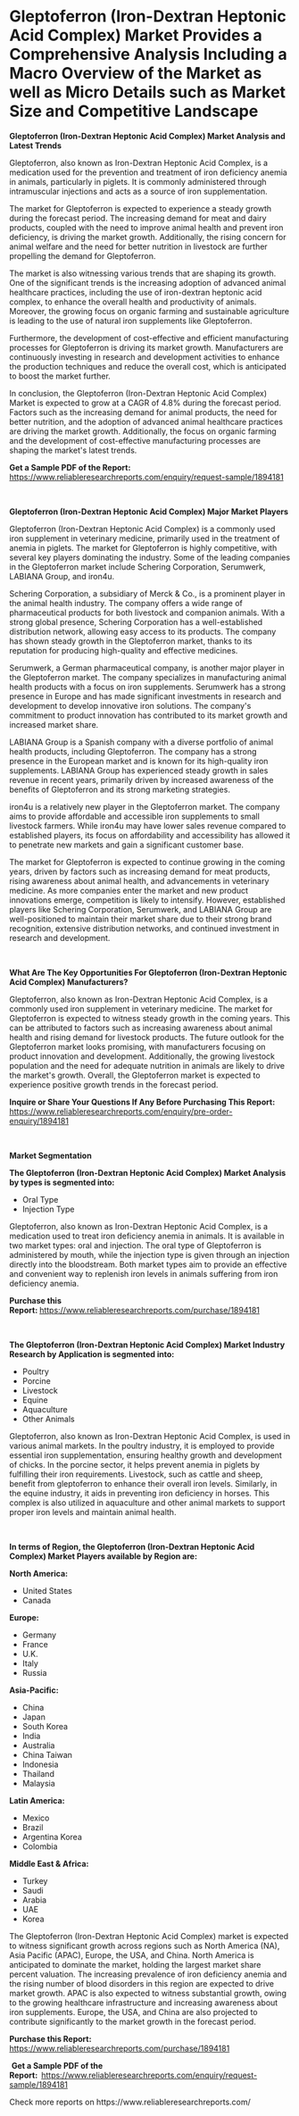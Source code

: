 <p><h1>Gleptoferron (Iron-Dextran Heptonic Acid Complex) Market Provides a Comprehensive Analysis Including a Macro Overview of the Market as well as Micro Details such as Market Size and Competitive Landscape</h1></p><p><strong>Gleptoferron (Iron-Dextran Heptonic Acid Complex) Market Analysis and Latest Trends</strong></p>
<p><p>Gleptoferron, also known as Iron-Dextran Heptonic Acid Complex, is a medication used for the prevention and treatment of iron deficiency anemia in animals, particularly in piglets. It is commonly administered through intramuscular injections and acts as a source of iron supplementation.</p><p>The market for Gleptoferron is expected to experience a steady growth during the forecast period. The increasing demand for meat and dairy products, coupled with the need to improve animal health and prevent iron deficiency, is driving the market growth. Additionally, the rising concern for animal welfare and the need for better nutrition in livestock are further propelling the demand for Gleptoferron.</p><p>The market is also witnessing various trends that are shaping its growth. One of the significant trends is the increasing adoption of advanced animal healthcare practices, including the use of iron-dextran heptonic acid complex, to enhance the overall health and productivity of animals. Moreover, the growing focus on organic farming and sustainable agriculture is leading to the use of natural iron supplements like Gleptoferron.</p><p>Furthermore, the development of cost-effective and efficient manufacturing processes for Gleptoferron is driving its market growth. Manufacturers are continuously investing in research and development activities to enhance the production techniques and reduce the overall cost, which is anticipated to boost the market further.</p><p>In conclusion, the Gleptoferron (Iron-Dextran Heptonic Acid Complex) Market is expected to grow at a CAGR of 4.8% during the forecast period. Factors such as the increasing demand for animal products, the need for better nutrition, and the adoption of advanced animal healthcare practices are driving the market growth. Additionally, the focus on organic farming and the development of cost-effective manufacturing processes are shaping the market's latest trends.</p></p>
<p><strong>Get a Sample PDF of the Report:&nbsp;</strong> <a href="https://www.reliableresearchreports.com/enquiry/request-sample/1894181">https://www.reliableresearchreports.com/enquiry/request-sample/1894181</a></p>
<p>&nbsp;</p>
<p><strong>Gleptoferron (Iron-Dextran Heptonic Acid Complex) Major Market Players</strong></p>
<p><p>Gleptoferron (Iron-Dextran Heptonic Acid Complex) is a commonly used iron supplement in veterinary medicine, primarily used in the treatment of anemia in piglets. The market for Gleptoferron is highly competitive, with several key players dominating the industry. Some of the leading companies in the Gleptoferron market include Schering Corporation, Serumwerk, LABIANA Group, and iron4u.</p><p>Schering Corporation, a subsidiary of Merck & Co., is a prominent player in the animal health industry. The company offers a wide range of pharmaceutical products for both livestock and companion animals. With a strong global presence, Schering Corporation has a well-established distribution network, allowing easy access to its products. The company has shown steady growth in the Gleptoferron market, thanks to its reputation for producing high-quality and effective medicines.</p><p>Serumwerk, a German pharmaceutical company, is another major player in the Gleptoferron market. The company specializes in manufacturing animal health products with a focus on iron supplements. Serumwerk has a strong presence in Europe and has made significant investments in research and development to develop innovative iron solutions. The company's commitment to product innovation has contributed to its market growth and increased market share.</p><p>LABIANA Group is a Spanish company with a diverse portfolio of animal health products, including Gleptoferron. The company has a strong presence in the European market and is known for its high-quality iron supplements. LABIANA Group has experienced steady growth in sales revenue in recent years, primarily driven by increased awareness of the benefits of Gleptoferron and its strong marketing strategies.</p><p>iron4u is a relatively new player in the Gleptoferron market. The company aims to provide affordable and accessible iron supplements to small livestock farmers. While iron4u may have lower sales revenue compared to established players, its focus on affordability and accessibility has allowed it to penetrate new markets and gain a significant customer base.</p><p>The market for Gleptoferron is expected to continue growing in the coming years, driven by factors such as increasing demand for meat products, rising awareness about animal health, and advancements in veterinary medicine. As more companies enter the market and new product innovations emerge, competition is likely to intensify. However, established players like Schering Corporation, Serumwerk, and LABIANA Group are well-positioned to maintain their market share due to their strong brand recognition, extensive distribution networks, and continued investment in research and development.</p></p>
<p>&nbsp;</p>
<p><strong>What Are The Key Opportunities For Gleptoferron (Iron-Dextran Heptonic Acid Complex) Manufacturers?</strong></p>
<p><p>Gleptoferron, also known as Iron-Dextran Heptonic Acid Complex, is a commonly used iron supplement in veterinary medicine. The market for Gleptoferron is expected to witness steady growth in the coming years. This can be attributed to factors such as increasing awareness about animal health and rising demand for livestock products. The future outlook for the Gleptoferron market looks promising, with manufacturers focusing on product innovation and development. Additionally, the growing livestock population and the need for adequate nutrition in animals are likely to drive the market's growth. Overall, the Gleptoferron market is expected to experience positive growth trends in the forecast period.</p></p>
<p><strong>Inquire or Share Your Questions If Any Before Purchasing This Report:</strong> <a href="https://www.reliableresearchreports.com/enquiry/pre-order-enquiry/1894181">https://www.reliableresearchreports.com/enquiry/pre-order-enquiry/1894181</a></p>
<p>&nbsp;</p>
<p><strong>Market Segmentation</strong></p>
<p><strong>The Gleptoferron (Iron-Dextran Heptonic Acid Complex) Market Analysis by types is segmented into:</strong></p>
<p><ul><li>Oral Type</li><li>Injection Type</li></ul></p>
<p><p>Gleptoferron, also known as Iron-Dextran Heptonic Acid Complex, is a medication used to treat iron deficiency anemia in animals. It is available in two market types: oral and injection. The oral type of Gleptoferron is administered by mouth, while the injection type is given through an injection directly into the bloodstream. Both market types aim to provide an effective and convenient way to replenish iron levels in animals suffering from iron deficiency anemia.</p></p>
<p><strong>Purchase this Report:&nbsp;</strong><a href="https://www.reliableresearchreports.com/purchase/1894181">https://www.reliableresearchreports.com/purchase/1894181</a></p>
<p>&nbsp;</p>
<p><strong>The Gleptoferron (Iron-Dextran Heptonic Acid Complex) Market Industry Research by Application is segmented into:</strong></p>
<p><ul><li>Poultry</li><li>Porcine</li><li>Livestock</li><li>Equine</li><li>Aquaculture</li><li>Other Animals</li></ul></p>
<p><p>Gleptoferron, also known as Iron-Dextran Heptonic Acid Complex, is used in various animal markets. In the poultry industry, it is employed to provide essential iron supplementation, ensuring healthy growth and development of chicks. In the porcine sector, it helps prevent anemia in piglets by fulfilling their iron requirements. Livestock, such as cattle and sheep, benefit from gleptoferron to enhance their overall iron levels. Similarly, in the equine industry, it aids in preventing iron deficiency in horses. This complex is also utilized in aquaculture and other animal markets to support proper iron levels and maintain animal health.</p></p>
<p>&nbsp;</p>
<p><strong>In terms of Region, the Gleptoferron (Iron-Dextran Heptonic Acid Complex) Market Players available by Region are:</strong></p>
<p>
    <p> <strong> North America: </strong>
        <ul>
            <li>United States</li>
            <li>Canada</li>
        </ul>
        </p> 
    <p> <strong> Europe: </strong>
        <ul>
            <li>Germany</li>
            <li>France</li>
            <li>U.K.</li>
            <li>Italy</li>
            <li>Russia</li>
        </ul>
        </p> 
    <p> <strong> Asia-Pacific: </strong>
        <ul>
            <li>China</li>
            <li>Japan</li>
            <li>South Korea</li>
            <li>India</li>
            <li>Australia</li>
            <li>China Taiwan</li>
            <li>Indonesia</li>
            <li>Thailand</li>
            <li>Malaysia</li>
        </ul>
        </p> 
    <p> <strong> Latin America: </strong>
        <ul>
            <li>Mexico</li>
            <li>Brazil</li>
            <li>Argentina Korea</li>
            <li>Colombia</li>
        </ul>
        </p> 
    <p> <strong> Middle East & Africa: </strong>
        <ul>
            <li>Turkey</li>
            <li>Saudi</li>
            <li>Arabia</li>
            <li>UAE</li>
            <li>Korea</li>
        </ul>
    </p>
    </p>
<p><p>The Gleptoferron (Iron-Dextran Heptonic Acid Complex) market is expected to witness significant growth across regions such as North America (NA), Asia Pacific (APAC), Europe, the USA, and China. North America is anticipated to dominate the market, holding the largest market share percent valuation. The increasing prevalence of iron deficiency anemia and the rising number of blood disorders in this region are expected to drive market growth. APAC is also expected to witness substantial growth, owing to the growing healthcare infrastructure and increasing awareness about iron supplements. Europe, the USA, and China are also projected to contribute significantly to the market growth in the forecast period.</p></p>
<p><strong>Purchase this Report: </strong><a href="https://www.reliableresearchreports.com/purchase/1894181">https://www.reliableresearchreports.com/purchase/1894181</a></p>
<p>&nbsp;<strong>Get a Sample PDF of the Report:&nbsp;&nbsp;</strong><a href="https://www.reliableresearchreports.com/enquiry/request-sample/1894181">https://www.reliableresearchreports.com/enquiry/request-sample/1894181</a></p>
<p><strong></strong></p>
<p>Check more reports on https://www.reliableresearchreports.com/</p>